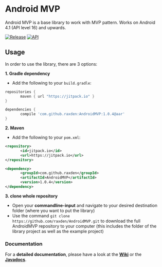 Android MVP
===========

Android MVP is a base library to work with MVP pattern. Works on Android 4.1 (API level 16) and upwards.

[![Release](https://img.shields.io/github/tag/raxden/AndroidMVP.svg?label=Download)](https://jitpack.io/#raxden/AndroidMVP/)
[![API](https://img.shields.io/badge/API-16%2B-green.svg?style=flat)](https://android-arsenal.com/api?level=16)

## Usage

In order to use the library, there are 3 options:

**1. Gradle dependency**

 - 	Add the following to your `build.gradle`:
 ```gradle
repositories {
	    maven { url "https://jitpack.io" }
}

dependencies {
	    compile 'com.github.raxden:AndroidMVP:1.0.4@aar'
}
```

**2. Maven**
- Add the following to your `pom.xml`:
 ```xml
<repository>
       	<id>jitpack.io</id>
	    <url>https://jitpack.io</url>
</repository>

<dependency>
	    <groupId>com.github.raxden</groupId>
	    <artifactId>AndroidMVP</artifactId>
	    <version>1.0.4</version>
</dependency>
```

**3. clone whole repository**
 - Open your **commandline-input** and navigate to your desired destination folder (where you want to put the library)
 - Use the command `git clone https://github.com/raxden/AndroidMVP.git` to download the full AndroidMVP repository to your computer (this includes the folder of the library project as well as the example project)

### Documentation 

For a **detailed documentation**, please have a look at the [**Wiki**](https://github.com/raxden/AndroidMVP/wiki) or the [**Javadocs**](https://jitpack.io/com/github/raxden/AndroidMVP/1.0.4/javadoc/).
